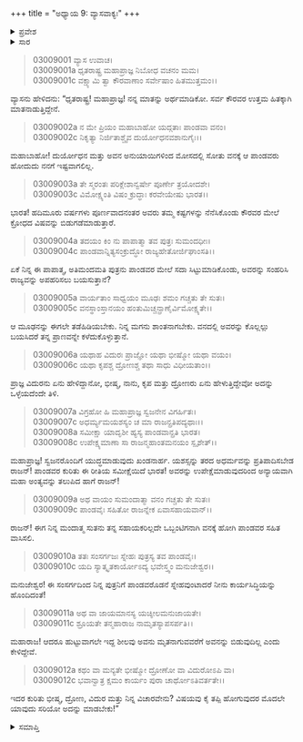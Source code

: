 +++
title = "ಅಧ್ಯಾಯ 9: ವ್ಯಾಸವಾಕ್ಯಃ"
+++

<details><summary>ಪ್ರವೇಶ</summary>


।।   ಓಂ ಓಂ ನಮೋ ನಾರಾಯಣಾಯ।।   ಶ್ರೀ ವೇದವ್ಯಾಸಾಯ ನಮಃ ।।

ಶ್ರೀ ಕೃಷ್ಣದ್ವೈಪಾಯನ ವೇದವ್ಯಾಸ ವಿರಚಿತ  

**ಶ್ರೀ ಮಹಾಭಾರತ**

**ಆರಣ್ಯಕ ಪರ್ವ**

**ಅರಣ್ಯಕ ಪರ್ವ**

**ಅಧ್ಯಾಯ 9**

</details>


<details><summary>ಸಾರ</summary>

ದುರ್ಯೋಧನನು ಒಬ್ಬಂಟಿಗನಾಗಿ ಪಾಂಡವರೊಂದಿಗೆ ವನದಲ್ಲಿ ವಾಸಿಸಬೇಕು; ಅದರಿಂದ ಅವನಿಗೆ ಅವರಲ್ಲಿ ಸ್ನೇಹವು ಬೆಳೆಯುತ್ತದೆ ಎಂದು ವ್ಯಾಸನು ಧೃತರಾಷ್ಟ್ರನಿಗೆ ಸಲಹೆ ನೀಡುವುದು (1-12).

</details>


> 03009001 ವ್ಯಾಸ ಉವಾಚ।  
03009001a ಧೃತರಾಷ್ಟ್ರ ಮಹಾಪ್ರಾಜ್ಞ ನಿಬೋಧ ವಚನಂ ಮಮ।  
03009001c ವಕ್ಷ್ಯಾಮಿ ತ್ವಾ ಕೌರವಾಣಾಂ ಸರ್ವೇಷಾಂ ಹಿತಮುತ್ತಮಂ।।

ವ್ಯಾಸನು ಹೇಳಿದನು: “ಧೃತರಾಷ್ಟ್ರ! ಮಹಾಪ್ರಾಜ್ಞ! ನನ್ನ ಮಾತನ್ನು ಅರ್ಥಮಾಡಿಕೋ. ಸರ್ವ ಕೌರವರ ಉತ್ತಮ ಹಿತಕ್ಕಾಗಿ ಮಾತನಾಡುತ್ತಿದ್ದೇನೆ.

> 03009002a ನ ಮೇ ಪ್ರಿಯಂ ಮಹಾಬಾಹೋ ಯದ್ಗತಾಃ ಪಾಂಡವಾ ವನಂ।  
03009002c ನಿಕೃತ್ಯಾ ನಿರ್ಜಿತಾಶ್ಚೈವ ದುರ್ಯೋಧನವಶಾನುಗೈಃ।।

ಮಹಾಬಾಹೋ! ದುರ್ಯೋಧನ ಮತ್ತು ಅವನ ಅನುಯಾಯಿಗಳಿಂದ ಮೋಸದಲ್ಲಿ ಸೋತು ವನಕ್ಕೆ ಆ ಪಾಂಡವರು ಹೋದುದು ನನಗೆ ಇಷ್ಟವಾಗಲಿಲ್ಲ.

> 03009003a ತೇ ಸ್ಮರಂತಃ ಪರಿಕ್ಲೇಶಾನ್ವರ್ಷೇ ಪೂರ್ಣೇ ತ್ರಯೋದಶೇ।  
03009003c ವಿಮೋಕ್ಷ್ಯಂತಿ ವಿಷಂ ಕ್ರುದ್ಧಾಃ ಕರವೇಯೇಷು ಭಾರತ।।

ಭಾರತ! ಹದಿಮೂರು ವರ್ಷಗಳು ಪೂರ್ಣವಾದನಂತರ ಅವರು ತಮ್ಮ ಕಷ್ಟಗಳನ್ನು ನೆನೆಸಿಕೊಂಡು ಕೌರವರ ಮೇಲೆ ಕ್ರೋಧದ ವಿಷವನ್ನು ಬಿಡುಗಡೆಮಾಡುತ್ತಾರೆ.

> 03009004a ತದಯಂ ಕಿಂ ನು ಪಾಪಾತ್ಮಾ ತವ ಪುತ್ರಃ ಸುಮಂದಧೀಃ।  
03009004c ಪಾಂಡವಾನ್ನಿತ್ಯಸಂಕ್ರುದ್ಧೋ ರಾಜ್ಯಹೇತೋರ್ಜಿಘಾಂಸತಿ।।

ಏಕೆ ನಿನ್ನ ಈ ಪಾಪಾತ್ಮ, ಅತಿಮಂದಮತಿ ಪುತ್ರನು ಪಾಂಡವರ ಮೇಲೆ ಸದಾ ಸಿಟ್ಟುಮಾಡಿಕೊಂಡು, ಅವರನ್ನು ಸಂಹರಿಸಿ ರಾಜ್ಯವನ್ನು ಅಪಹರಿಸಲು ಬಯಸುತ್ತಾನೆ?

> 03009005a ವಾರ್ಯತಾಂ ಸಾಧ್ವಯಂ ಮೂಢಃ ಶಮಂ ಗಚ್ಚತು ತೇ ಸುತಃ।  
03009005c ವನಸ್ಥಾಂಸ್ತಾನಯಂ ಹಂತುಮಿಚ್ಚನ್ಪ್ರಾಣೈರ್ವಿಮೋಕ್ಷ್ಯತೇ।।

ಆ ಮೂಢನನ್ನು ಈಗಲೇ ತಡೆಹಿಡಿಯಬೇಕು. ನಿನ್ನ ಮಗನು ಶಾಂತನಾಗಬೇಕು. ವನದಲ್ಲಿ ಅವರನ್ನು ಕೊಲ್ಲಲ್ಲು ಬಯಸಿದರೆ ತನ್ನ ಪ್ರಾಣವನ್ನೇ ಕಳೆದುಕೊಳ್ಳುತ್ತಾನೆ.

> 03009006a ಯಥಾಹ ವಿದುರಃ ಪ್ರಾಜ್ಞೋ ಯಥಾ ಭೀಷ್ಮೋ ಯಥಾ ವಯಂ।  
03009006c ಯಥಾ ಕೃಪಶ್ಚ ದ್ರೋಣಶ್ಚ ತಥಾ ಸಾಧು ವಿಧೀಯತಾಂ।।

ಪ್ರಾಜ್ಞ ವಿದುರನು ಏನು ಹೇಳಿದ್ದಾನೋ, ಭೀಷ್ಮ, ನಾನು, ಕೃಪ ಮತ್ತು ದ್ರೋಣರು ಏನು ಹೇಳುತ್ತಿದ್ದೇವೋ ಅದನ್ನು ಒಳ್ಳೆಯದೆಂದೇ ತಿಳಿ.

> 03009007a ವಿಗ್ರಹೋ ಹಿ ಮಹಾಪ್ರಾಜ್ಞ ಸ್ವಜನೇನ ವಿಗರ್ಹಿತಃ।  
03009007c ಅಧರ್ಮ್ಯಮಯಶಸ್ಯಂ ಚ ಮಾ ರಾಜನ್ಪ್ರತಿಪದ್ಯಥಾಃ।।  
03009008a ಸಮೀಕ್ಷಾ ಯಾದೃಶೀ ಹ್ಯಸ್ಯ ಪಾಂಡವಾನ್ಪ್ರತಿ ಭಾರತ।   
03009008c ಉಪೇಕ್ಷ್ಯಮಾಣಾ ಸಾ ರಾಜನ್ಮಹಾಂತಮನಯಂ ಸ್ಪೃಶೇತ್।।

ಮಹಾಪ್ರಾಜ್ಞ! ಸ್ವಜನರೊಂದಿಗೆ ಯುದ್ಧಮಾಡುವುದು ಖಂಡನಾರ್ಹ. ಯಶಸ್ಸನ್ನು ತರದ ಅಧರ್ಮವನ್ನು ಪ್ರತಿಪಾದಿಸಬೇಡ ರಾಜನ್! ಪಾಂಡವರ ಕುರಿತು ಈ ರೀತಿಯ ಸಮೀಕ್ಷೆಯಿದೆ ಭಾರತ! ಅವರನ್ನು ಉಪೇಕ್ಷೆಮಾಡುವುದರಿಂದ ಅನ್ಯಾಯವಾಗಿ ಮಹಾ ಅಂತ್ಯವನ್ನು ತಲುಪಿದ ಹಾಗೆ ರಾಜನ್!

> 03009009a ಅಥ ವಾಯಂ ಸುಮಂದಾತ್ಮಾ ವನಂ ಗಚ್ಚತು ತೇ ಸುತಃ।  
03009009c ಪಾಂಡವೈಃ ಸಹಿತೋ ರಾಜನ್ನೇಕ ಏವಾಸಹಾಯವಾನ್।।

ರಾಜನ್! ಈಗ ನಿನ್ನ ಮಂದಾತ್ಮ ಸುತನು ತನ್ನ ಸಹಾಯಕರಿಲ್ಲದೇ ಒಬ್ಬಂಟಿಗನಾಗಿ ವನಕ್ಕೆ ಹೋಗಿ ಪಾಂಡವರ ಸಹಿತ ವಾಸಿಸಲಿ.

> 03009010a ತತಃ ಸಂಸರ್ಗಜಃ ಸ್ನೇಹಃ ಪುತ್ರಸ್ಯ ತವ ಪಾಂಡವೈಃ।  
03009010c ಯದಿ ಸ್ಯಾತ್ಕೃತಕಾರ್ಯೋಽದ್ಯ ಭವೇಸ್ತ್ವಂ ಮನುಜೇಶ್ವರ।।

ಮನುಜೇಶ್ವರ! ಈ ಸಂಸರ್ಗದಿಂದ ನಿನ್ನ ಪುತ್ರನಿಗೆ ಪಾಂಡವರೊಡನೆ ಸ್ನೇಹವುಂಟಾದರೆ ನೀನು ಕಾರ್ಯಸಿದ್ಧಿಯನ್ನು ಹೊಂದಿದಂತೆ!

> 03009011a ಅಥ ವಾ ಜಾಯಮಾನಸ್ಯ ಯಚ್ಶೀಲಮನುಜಾಯತೇ।   
03009011c ಶ್ರೂಯತೇ ತನ್ಮಹಾರಾಜ ನಾಮೃತಸ್ಯಾಪಸರ್ಪತಿ।।

ಮಹಾರಾಜ! ಆದರೂ ಹುಟ್ಟುವಾಗಲೇ ಇದ್ದ ಶೀಲವು ಅವನು ಮೃತನಾಗುವವರೆಗೆ ಅವನನ್ನು ಬಿಡುವುದಿಲ್ಲ ಎಂದು ಕೇಳಿದ್ದೇವೆ.

> 03009012a ಕಥಂ ವಾ ಮನ್ಯತೇ ಭೀಷ್ಮೋ ದ್ರೋಣೋ ವಾ ವಿದುರೋಽಪಿ ವಾ।  
03009012c ಭವಾನ್ವಾತ್ರ ಕ್ಷಮಂ ಕಾರ್ಯಂ ಪುರಾ ಚಾರ್ಥೋಽತಿವರ್ತತೇ।।

ಇದರ ಕುರಿತು ಭೀಷ್ಮ, ದ್ರೋಣ, ವಿದುರ ಮತ್ತು ನಿನ್ನ ವಿಚಾರವೇನು? ವಿಷಯವು ಕೈ ತಪ್ಪಿ ಹೋಗುವುದರ ಮೊದಲೇ ಯಾವುದು ಸರಿಯೋ ಅದನ್ನು ಮಾಡಬೇಕು!”



<details><summary>ಸಮಾಪ್ತಿ</summary>


ಇತಿ ಶ್ರೀ ಮಹಾಭಾರತೇ ಆರಣ್ಯಕಪರ್ವಣಿ ಅರಣ್ಯಕಪರ್ವಣಿ ವ್ಯಾಸವಾಕ್ಯೇ ನವವೋಽಧ್ಯಾಯಃ।  
ಇದು ಶ್ರೀ ಮಹಾಭಾರತದಲ್ಲಿ ಆರಣ್ಯಕಪರ್ವದಲ್ಲಿ ಅರಣ್ಯಕಪರ್ವದಲ್ಲಿ ವ್ಯಾಸವಾಕ್ಯ ಎನ್ನುವ ಒಂಭತ್ತನೆಯ ಅಧ್ಯಾಯವು.



</details>
